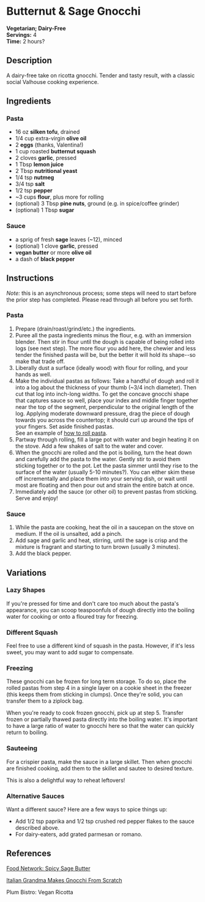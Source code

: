 # Butternut & Sage Gnocchi

**Vegetarian; Dairy-Free**  
**Servings:** 4  
**Time:** 2 hours?

## Description

A dairy-free take on ricotta gnocchi. Tender and tasty result, with a classic social Valhouse cooking experience.

## Ingredients

### Pasta

- 16 oz **silken tofu**, drained
- 1/4 cup extra-virgin **olive oil**
- 2 **eggs** (thanks, Valentina!)
- 1 cup roasted **butternut squash**
- 2 cloves **garlic**, pressed
- 1 Tbsp **lemon juice**
- 2 Tbsp **nutritional yeast**
- 1/4 tsp **nutmeg**
- 3/4 tsp **salt**
- 1/2 tsp **pepper**
- ~3 cups **flour**, plus more for rolling
- (optional) 3 Tbsp **pine nuts**, ground (e.g. in spice/coffee grinder)
- (optional) 1 Tbsp **sugar**

### Sauce

- a sprig of fresh **sage** leaves (~12), minced
- (optional) 1 clove **garlic**, pressed
- **vegan butter** or more **olive oil**
- a dash of **black pepper**

## Instructions

*Note:* this is an asynchronous process; some steps will need to start before the prior step has completed. Please read through all before you set forth.

### Pasta

1. Prepare (drain/roast/grind/etc.) the ingredients.
2. Puree all the pasta ingredients minus the flour, e.g. with an immersion blender. Then stir in flour until the dough is capable of being rolled into logs (see next step). The more flour you add here, the chewier and less tender the finished pasta will be, but the better it will hold its shape--so make that trade off.
3. Liberally dust a surface (ideally wood) with flour for rolling, and your hands as well.
4. Make the individual pastas as follows: Take a handful of dough and roll it into a log about the thickness of your thumb (~3/4 inch diameter). Then cut that log into inch-long widths. To get the concave gnocchi shape that captures sauce so well, place your index and middle finger together near the top of the segment, perpendicular to the original length of the log. Applying moderate downward pressure, drag the piece of dough towards you across the countertop; it should curl up around the tips of your fingers. Set aside finished pastas.  
See an example of [how to roll pasta](https://youtu.be/GgaRW1Gjv0Q?t=244).
5. Partway through rolling, fill a large pot with water and begin heating it on the stove. Add a few shakes of salt to the water and cover.
6. When the gnocchi are rolled and the pot is boiling, turn the heat down and carefully add the pasta to the water. Gently stir to avoid them sticking together or to the pot. Let the pasta simmer until they rise to the surface of the water (usually 5-10 minutes?). You can either skim these off incrementally and place them into your serving dish, or wait until most are floating and then pour out and strain the entire batch at once.
7. Immediately add the sauce (or other oil) to prevent pastas from sticking. Serve and enjoy!

### Sauce

1. While the pasta are cooking, heat the oil in a saucepan on the stove on medium. If the oil is unsalted, add a pinch.
2. Add sage and garlic and heat, stirring, until the sage is crisp and the mixture is fragrant and starting to turn brown (usually 3 minutes).
3. Add the black pepper.

## Variations

### Lazy Shapes

If you're pressed for time and don't care too much about the pasta's appearance, you can scoop teaspoonfuls of dough directly into the boiling water for cooking or onto a floured tray for freezing.

### Different Squash

Feel free to use a different kind of squash in the pasta. However, if it's less sweet, you may want to add sugar to compensate.

### Freezing

These gnocchi can be frozen for long term storage. To do so, place the rolled pastas from step 4 in a single layer on a cookie sheet in the freezer (this keeps them from sticking in clumps). Once they're solid, you can transfer them to a ziplock bag.

When you're ready to cook frozen gnocchi, pick up at step 5. Transfer frozen or partially thawed pasta directly into the boiling water. It's important to have a large ratio of water to gnocchi here so that the water can quickly return to boiling.

### Sauteeing

For a crispier pasta, make the sauce in a large skillet. Then when gnocchi are finished cooking, add them to the skillet and sautee to desired texture.

This is also a delightful way to reheat leftovers!

### Alternative Sauces

Want a different sauce? Here are a few ways to spice things up:
- Add 1/2 tsp paprika and 1/2 tsp crushed red pepper flakes to the sauce described above.
- For dairy-eaters, add grated parmesan or romano.

## References

[Food Network: Spicy Sage Butter](https://www.foodnetwork.com/recipes/giada-de-laurentiis/ravioli-with-spicy-sage-butter-recipe-1925376)

[Italian Grandma Makes Gnocchi From Scratch](https://www.youtube.com/watch?v=GgaRW1Gjv0Q)

Plum Bistro: Vegan Ricotta
